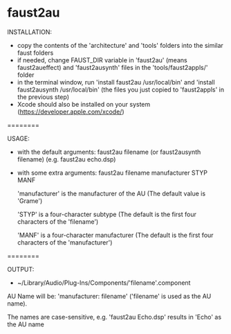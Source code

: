 faust2au
========

INSTALLATION:

- copy the contents of the 'architecture' and 'tools' folders into the similar faust folders
- if needed, change FAUST_DIR variable in 'faust2au' (means faust2aueffect) and 'faust2ausynth' files in the 'tools/faust2appls/' folder
- in the terminal window, run  'install faust2au /usr/local/bin' and 'install faust2ausynth /usr/local/bin' (the files you just copied to 'faust2appls' in the previous step)
- Xcode should also be installed on your system (https://developer.apple.com/xcode/)


========

USAGE: 

- with the default arguments:
faust2au filename (or faust2ausynth filename)
(e.g. faust2au echo.dsp)

- with some extra arguments:
faust2au filename manufacturer STYP MANF

  'manufacturer' is the manufacturer of the AU (The default value is 'Grame')

  'STYP' is a four-character subtype (The default is the first four characters of the 'filename')

  'MANF' is a four-character manufacturer (The default is the first four characters of the 'manufacturer')


========

OUTPUT:
  - ~/Library/Audio/Plug-Ins/Components/'filename'.component
   
  AU Name will be: 'manufacturer: filename'  ('filename' is used as the AU name). 

  The names are case-sensitive, e.g. 'faust2au Echo.dsp' results in 'Echo' as the AU name
